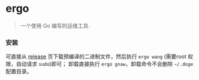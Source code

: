 # ergo

> 一个使用 Go 编写的运维工具.

### 安装

可直接从 [release](https://github.com/ysicing/ergo/releases) 页下载预编译的二进制文件，然后执行 `ergo wang` (需要root 权限，自动请求 `sudo`)即可；
卸载直接执行 `ergo gnaw`，卸载命令不会删除 `~/.doge` 配置目录。

